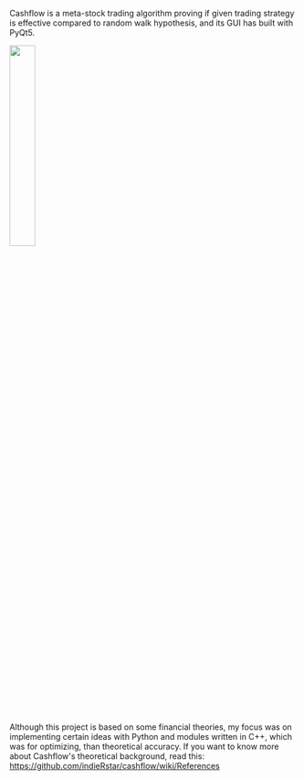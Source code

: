 Cashflow is a meta-stock trading algorithm proving if given trading strategy is effective compared to random walk hypothesis,
and its GUI has built with PyQt5. 

<img src="https://user-images.githubusercontent.com/82920859/216961338-9f8baa7e-aab2-42eb-9eae-77aa1db82784.png" style="width:30%;height:30%"/>

Although this project is based on some financial theories, my focus was on implementing certain ideas with Python and modules written in C++, which was for optimizing, than theoretical accuracy.
If you want to know more about Cashflow's theoretical background, read this:
https://github.com/indieRstar/cashflow/wiki/References
